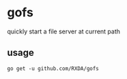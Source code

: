 # gofs
quickly start a file server at current path

## usage
```
go get -u github.com/RXDA/gofs
```
